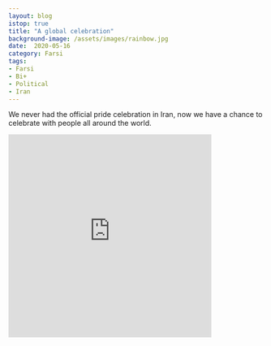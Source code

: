 ```yaml
---
layout: blog
istop: true
title: "A global celebration"
background-image: /assets/images/rainbow.jpg
date:  2020-05-16
category: Farsi
tags:
- Farsi
- Bi+
- Political
- Iran
---
```

We never had the official pride celebration in Iran, now we have a chance to celebrate with people all around the world.

<iframe title="A global celebration" height="400" width="400" style="border: none;" scrolling="no" data-name="pb-iframe-player" src="https://www.podbean.com/media/player/4ce66-dca777?from=yiiadmin&download=1&version=1&vjs=1&skin=1&auto=0&share=1&fonts=Helvetica&download=1&rtl=0&pbad=1"></iframe>

